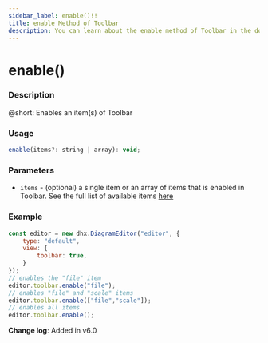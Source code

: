 ```yaml
---
sidebar_label: enable()!!
title: enable Method of Toolbar
description: You can learn about the enable method of Toolbar in the documentation of the DHTMLX JavaScript Diagram library. Browse developer guides and API reference, try out code examples and live demos, and download a free 30-day evaluation version of DHTMLX Diagram.
---
```


# enable()

### Description

@short: Enables an item(s) of Toolbar

### Usage

~~~js
enable(items?: string | array): void;
~~~

### Parameters

- `items` - (optional) a single item or an array of items that is enabled in Toolbar. See the full list of available items [here](api/diagram_editor/toolbar/config/items_property.md)

### Example

~~~js {7-12}
const editor = new dhx.DiagramEditor("editor", {
    type: "default",
    view: {
        toolbar: true,
    }
});
// enables the "file" item
editor.toolbar.enable("file");
// enables "file" and "scale" items
editor.toolbar.enable(["file","scale"]);
// enables all items
editor.toolbar.enable();
~~~

**Change log**: Added in v6.0
